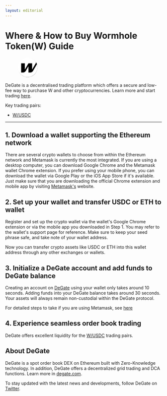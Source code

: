 ```yaml
---
layout: editorial
---
```


# Where & How to Buy Wormhole Token(W) Guide

<figure><img src="../.gitbook/assets/w_0xb0ffa8000886e57f86dd5264b9582b2ad87b2b911718692212009.png" alt="W" width="64" style="border-radius: 50%;"><figcaption></figcaption></figure>

DeGate is a decentralised trading platform which offers a secure and low-fee way to purchase W and other cryptocurrencies. Learn more and start trading [here](https://app.degate.com/trade/USDC/0xb0ffa8000886e57f86dd5264b9582b2ad87b2b91?utm_source=howtobuy).&#x20;

Key trading pairs:

* [W/USDC](https://app.degate.com/trade/USDC/0xb0ffa8000886e57f86dd5264b9582b2ad87b2b91?utm_source=howtobuy)

***

## 1. Download a wallet supporting the Ethereum network

There are several crypto wallets to choose from within the Ethereum network and Metamask is currently the most integrated. If you are using a desktop computer, you can download Google Chrome and the Metamask wallet Chrome extension. If you prefer using your mobile phone, you can download the wallet via Google Play or the iOS App Store if it's available. Just make sure that you are downloading the official Chrome extension and mobile app by visiting [Metamask's](https://metamask.io/) website.

## 2. Set up your wallet and transfer USDC or ETH to wallet

Register and set up the crypto wallet via the wallet's Google Chrome extension or via the mobile app you downloaded in Step 1. You may refer to the wallet's support page for reference. Make sure to keep your seed phrase safe, and take note of your wallet address.&#x20;

Now you can transfer crypto assets like USDC or ETH into this wallet address through any other exchanges or wallets.

## 3. Initialize a DeGate account and add funds to DeGate balance

Creating an account on [DeGate](https://app.degate.com/?utm_source=W_howtobuy) using your wallet only takes around 10 seconds. Adding funds into your DeGate balance takes around 30 seconds. Your assets will always remain non-custodial within the DeGate protocol.

For detailed steps to take if you are using Metamask, see [here](https://docs.degate.com/v/product_en/main-features/wallet-connectivity/metamask)

## 4. Experience seamless order book trading

DeGate offers excellent liquidity for the [W/USDC](https://app.degate.com/trade/USDC/0xb0ffa8000886e57f86dd5264b9582b2ad87b2b91?utm_source=howtobuy) trading pairs.&#x20;

## About DeGate

DeGate is a spot order book DEX on Ethereum built with Zero-Knowledge technology. In addition, DeGate offers a decentralized grid trading and DCA functions. Learn more in [degate.com](https://degate.com/?utm_source=W_howtobuy).

To stay updated with the latest news and developments, follow DeGate on [Twitter](https://twitter.com/degatedex).
